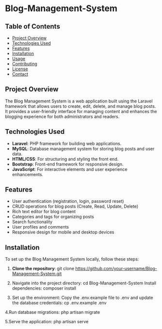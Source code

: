 # Blog-Management-System

## Table of Contents
- [Project Overview](#project-overview)
- [Technologies Used](#technologies-used)
- [Features](#features)
- [Installation](#installation)
- [Usage](#usage)
- [Contributing](#contributing)
- [License](#license)
- [Contact](#contact)

## Project Overview

The Blog Management System is a web application built using the Laravel framework that allows users to create, edit, delete, and manage blog posts. It provides a user-friendly interface for managing content and enhances the blogging experience for both administrators and readers.

## Technologies Used

- **Laravel**: PHP framework for building web applications.
- **MySQL**: Database management system for storing blog posts and user data.
- **HTML/CSS**: For structuring and styling the front end.
- **Bootstrap**: Front-end framework for responsive design.
- **JavaScript**: For interactive elements and user experience enhancements.

## Features

- User authentication (registration, login, password reset)
- CRUD operations for blog posts (Create, Read, Update, Delete)
- Rich text editor for blog content
- Categories and tags for organizing posts
- Search functionality
- User profiles and comments
- Responsive design for mobile and desktop devices

## Installation

To set up the Blog Management System locally, follow these steps:

1. **Clone the repository**:
   git clone https://github.com/your-username/Blog-Management-System.git


2. Navigate into the project directory:
   cd Blog-Management-System
   Install dependencies:
    composer install

3. Set up the environment:
   Copy the .env.example file to .env and update the database credentials:
   cp .env.example .env

4.Run database migrations:
php artisan migrate

5.Serve the application:
php artisan serve
